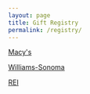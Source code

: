 ```yaml
---
layout: page
title: Gift Registry
permalink: /registry/
---
```


[Macy's](http://www1.macys.com/registry/wedding/guest/?registryId=6270622)  
  
[Williams-Sonoma](https://secure.williams-sonoma.com/registry/7c6sl6mtfq/registry-list.html)  
  
[REI](http://www.rei.com/GiftRegistryDetails/GR111188765)  